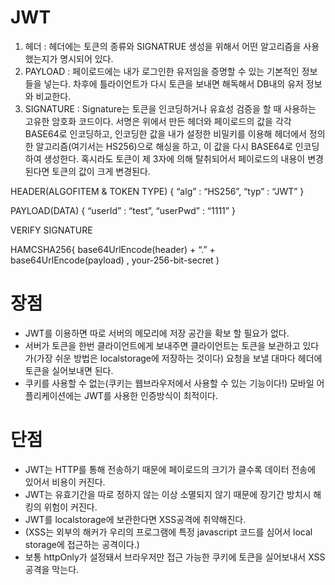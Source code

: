 # JWT

1. 헤더 : 헤더에는 토큰의 종류와 SIGNATRUE 생성을 위해서 어떤 알고리즘을 사용했는지가 명시되어 있다.
2. PAYLOAD : 페이로드에는 내가 로그인한 유저임을 증명할 수 있는 기본적인 정보들을 넣는다. 차후에 틀라이언트가 다시 토큰을 보내면 해독해서 DB내의 유저 정보와 비교한다.
3. SIGNATURE : Signature는 토큰을 인코딩하거나 유효성 검증을 할 때 사용하는 고유한 암호화 코드이다. 서명은 위에서 만든 헤더와 페이로드의 값을 각각 BASE64로 인코딩하고, 인코딩한 값을 내가 설정한 비밀키를 이용해 헤더에서 정의한 알고리즘(여기서는 HS256)으로 해싱을 하고, 이 값을 다시 BASE64로 인코딩하여 생성한다. 혹시라도 토큰이 제 3자에 의해 탈취되어서 페이로드의 내용이 변경된다면 토큰의 값이 크게 변경된다.

HEADER(ALGOFITEM & TOKEN TYPE)
{
    “alg” : “HS256”,
    “typ” : “JWT”
}

PAYLOAD(DATA)
{
    “userId” : “test”,
    “userPwd” : “1111”
}

VERIFY SIGNATURE

HAMCSHA256{
    base64UrlEncode(header) + “.” +
    base64UrlEncode(payload) ,
    your-256-bit-secret
)

# 장점

- JWT를 이용하면 따로 서버의 메모리에 저장 공간을 확보 할 필요가 없다.
- 서버가 토큰을 한번 클라이언트에게 보내주면 클라이언트는 토큰을 보관하고 있다가(가장 쉬운 방법은 localstorage에 저장하는 것이다) 요청을 보낼 대마다 헤더에 토큰을 실어보내면 된다.
- 쿠키를 사용할 수 없는(쿠키는 웹브라우저에서 사용할 수 있는 기능이다!) 모바일 어플리케이션에는 JWT를 사용한 인증방식이 최적이다.

# 단점

- JWT는 HTTP를 통해 전송하기 때문에 페이로드의 크기가 클수록 데이터 전송에 있어서 비용이 커진다.
- JWT는 유효기간을 따로 정하지 않는 이상 소멸되지 않기 때문에 장기간 방치시 해킹의 위험이 커진다.
- JWT를 localstorage에 보관한다면 XSS공격에 취약해진다.
- (XSS는 외부의 해커가 우리의 프로그램에 특정 javascript 코드를 심어서 local storage에 접근하는 공격이다.)
- 보통 httpOnly가 설정돼서 브라우저만 접근 가능한 쿠키에 토큰을 실어보내서 XSS 공격을 막는다.
